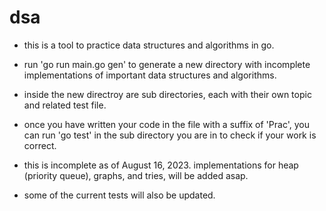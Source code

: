 # dsa
- this is a tool to practice data structures and algorithms in go.

- run 'go run main.go gen' to generate a new directory with incomplete implementations of important data structures and algorithms.

- inside the new directroy are sub directories, each with their own topic and related test file.
- once you have written your code in the file with a suffix of 'Prac', you can run 'go test' in the sub directory you are in to check if your work is correct.

- this is incomplete as of August 16, 2023. implementations for heap (priority queue), graphs, and tries, will be added asap.
- some of the current tests will also be updated.
